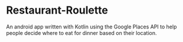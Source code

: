 # Restaurant-Roulette
An android app written with Kotlin using the Google Places API to help people decide where to eat for dinner based on their location.
